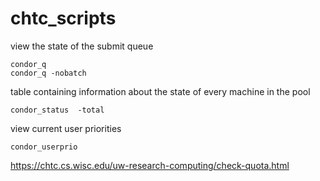 # chtc_scripts


view the state of the submit queue

```
condor_q
condor_q -nobatch
```

table containing information about the state of every machine in the pool

```
condor_status  -total
```

view current user priorities
```
condor_userprio
```

https://chtc.cs.wisc.edu/uw-research-computing/check-quota.html
